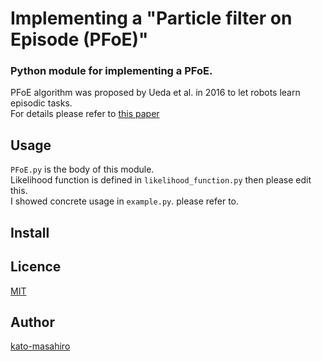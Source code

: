 Implementing a "Particle filter on Episode (PFoE)"
====

### Python module for implementing a PFoE.  
PFoE algorithm was proposed by Ueda et al. in 2016 to let robots learn episodic tasks.  
For details please refer to [this paper](https://link.springer.com/chapter/10.1007/978-3-319-48036-7_54)

## Usage  
```PFoE.py``` is the body of this module.  
Likelihood function is defined in ```likelihood_function.py``` then please edit this.  
I showed concrete usage in ```example.py```. please refer to.

## Install

## Licence

[MIT](https://github.com/tcnksm/tool/blob/master/LICENCE)

## Author

[kato-masahiro](https://github.com/kato-masahiro)
